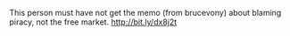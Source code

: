 This person must have not get the memo (from brucevony) about blaming piracy, not the free market. http://bit.ly/dx8j2t